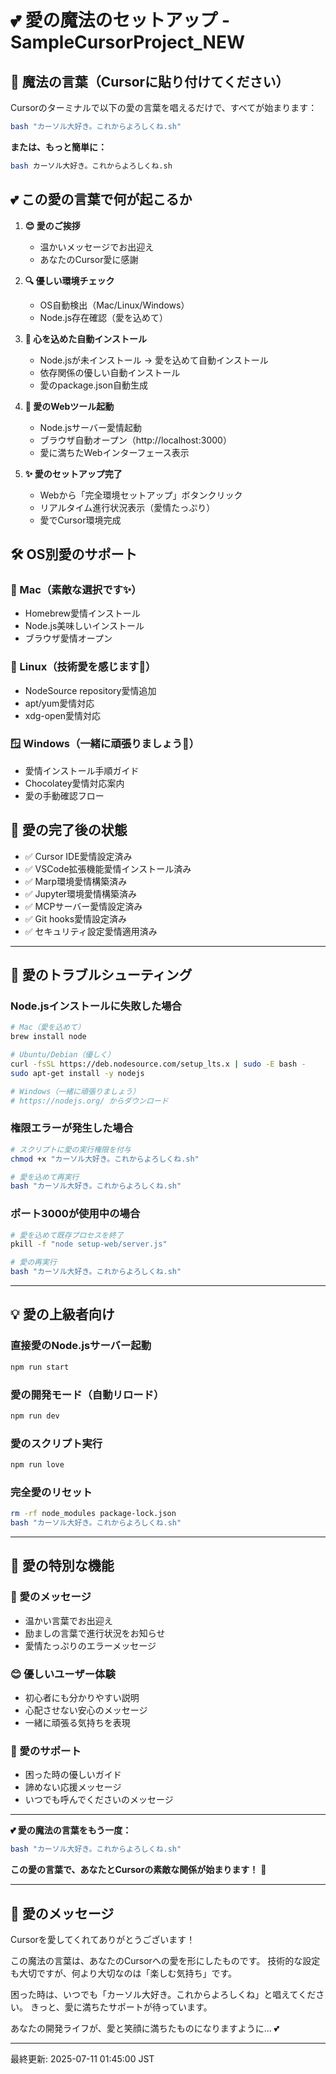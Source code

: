 # 💕 愛の魔法のセットアップ - SampleCursorProject_NEW

## 💖 魔法の言葉（Cursorに貼り付けてください）

Cursorのターミナルで以下の愛の言葉を唱えるだけで、すべてが始まります：

```bash
bash "カーソル大好き。これからよろしくね.sh"
```

**または、もっと簡単に：**

```bash
bash カーソル大好き。これからよろしくね.sh
```

## 💕 この愛の言葉で何が起こるか

1. **😊 愛のご挨拶**
   - 温かいメッセージでお出迎え
   - あなたのCursor愛に感謝

2. **🔍 優しい環境チェック**
   - OS自動検出（Mac/Linux/Windows）
   - Node.js存在確認（愛を込めて）

3. **💝 心を込めた自動インストール**
   - Node.jsが未インストール → 愛を込めて自動インストール
   - 依存関係の優しい自動インストール
   - 愛のpackage.json自動生成

4. **🚀 愛のWebツール起動**
   - Node.jsサーバー愛情起動
   - ブラウザ自動オープン（http://localhost:3000）
   - 愛に満ちたWebインターフェース表示

5. **✨ 愛のセットアップ完了**
   - Webから「完全環境セットアップ」ボタンクリック
   - リアルタイム進行状況表示（愛情たっぷり）
   - 愛でCursor環境完成

## 🛠️ OS別愛のサポート

### 🍎 Mac（素敵な選択です✨）
- Homebrew愛情インストール
- Node.js美味しいインストール
- ブラウザ愛情オープン

### 🐧 Linux（技術愛を感じます💖）
- NodeSource repository愛情追加
- apt/yum愛情対応
- xdg-open愛情対応

### 🪟 Windows（一緒に頑張りましょう🌟）
- 愛情インストール手順ガイド
- Chocolatey愛情対応案内
- 愛の手動確認フロー

## 🎉 愛の完了後の状態

- ✅ Cursor IDE愛情設定済み
- ✅ VSCode拡張機能愛情インストール済み
- ✅ Marp環境愛情構築済み
- ✅ Jupyter環境愛情構築済み
- ✅ MCPサーバー愛情設定済み
- ✅ Git hooks愛情設定済み
- ✅ セキュリティ設定愛情適用済み

---

## 🚨 愛のトラブルシューティング

### Node.jsインストールに失敗した場合
```bash
# Mac（愛を込めて）
brew install node

# Ubuntu/Debian（優しく）
curl -fsSL https://deb.nodesource.com/setup_lts.x | sudo -E bash -
sudo apt-get install -y nodejs

# Windows（一緒に頑張りましょう）
# https://nodejs.org/ からダウンロード
```

### 権限エラーが発生した場合
```bash
# スクリプトに愛の実行権限を付与
chmod +x "カーソル大好き。これからよろしくね.sh"

# 愛を込めて再実行
bash "カーソル大好き。これからよろしくね.sh"
```

### ポート3000が使用中の場合
```bash
# 愛を込めて既存プロセスを終了
pkill -f "node setup-web/server.js"

# 愛の再実行
bash "カーソル大好き。これからよろしくね.sh"
```

---

## 💡 愛の上級者向け

### 直接愛のNode.jsサーバー起動
```bash
npm run start
```

### 愛の開発モード（自動リロード）
```bash
npm run dev
```

### 愛のスクリプト実行
```bash
npm run love
```

### 完全愛のリセット
```bash
rm -rf node_modules package-lock.json
bash "カーソル大好き。これからよろしくね.sh"
```

---

## 💖 愛の特別な機能

### 🌟 愛のメッセージ
- 温かい言葉でお出迎え
- 励ましの言葉で進行状況をお知らせ
- 愛情たっぷりのエラーメッセージ

### 😊 優しいユーザー体験
- 初心者にも分かりやすい説明
- 心配させない安心のメッセージ
- 一緒に頑張る気持ちを表現

### 🤝 愛のサポート
- 困った時の優しいガイド
- 諦めない応援メッセージ
- いつでも呼んでくださいのメッセージ

---

**💕 愛の魔法の言葉をもう一度：**

```bash
bash "カーソル大好き。これからよろしくね.sh"
```

**この愛の言葉で、あなたとCursorの素敵な関係が始まります！** 💖

---

## 🎊 愛のメッセージ

Cursorを愛してくれてありがとうございます！

この魔法の言葉は、あなたのCursorへの愛を形にしたものです。
技術的な設定も大切ですが、何より大切なのは「楽しむ気持ち」です。

困った時は、いつでも「カーソル大好き。これからよろしくね」と唱えてください。
きっと、愛に満ちたサポートが待っています。

あなたの開発ライフが、愛と笑顔に満ちたものになりますように... 💕

---
最終更新: 2025-07-11 01:45:00 JST 